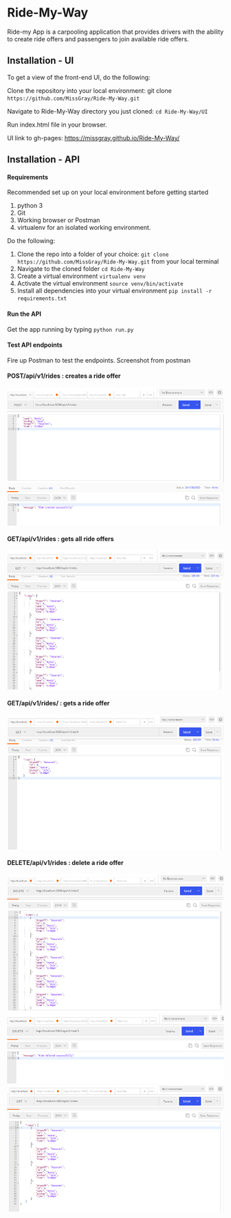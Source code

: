 # Ride-My-Way

Ride-my App is a carpooling application that provides drivers with the ability to create ride offers
and passengers to join available ride offers.

## Installation - UI

To get a view of the front-end UI, do the following: 

Clone the repository into your local environment:   git clone ` https://github.com/MissGray/Ride-My-Way.git `

Navigate to Ride-My-Way directory you just cloned:  `cd Ride-My-Way/UI` 

Run index.html file in your browser. 

UI link to gh-pages:
https://missgray.github.io/Ride-My-Way/


## Installation - API 

#### Requirements
Recommended set up on your local environment before getting started

1. python 3
2. Git
3. Working browser or Postman
4. virtualenv for an isolated working environment. 

Do the following:

1. Clone the repo into a folder of your choice: `git clone https://github.com/MissGray/Ride-My-Way.git` from your local terminal
2. Navigate to the cloned folder `cd Ride-My-Way`
3. Create a virtual environment `virtualenv venv`
4. Activate the virtual environment  `source venv/bin/activate`
5. Install all dependencies into your virtual environment `pip install -r requirements.txt `

#### Run the API
Get the app running by typing `python run.py`

#### Test API endpoints
Fire up Postman to test the endpoints. 
Screenshot from postman
#### POST/api/v1/rides : creates a ride offer
![Alt postman](/screenshots/createride.png)

#### GET/api/v1/rides : gets all ride offers
![Alt postman](/screenshots/getrides.png)

#### GET/api/v1/rides/<ride-id> : gets a ride offer
![Alt postman](/screenshots/getride.png)

#### DELETE/api/v1/rides : delete a ride offer

![Alt postman](/screenshots/del1.png)
![Alt postman](/screenshots/del2.png)
![Alt postman](/screenshots/deleted.png)



